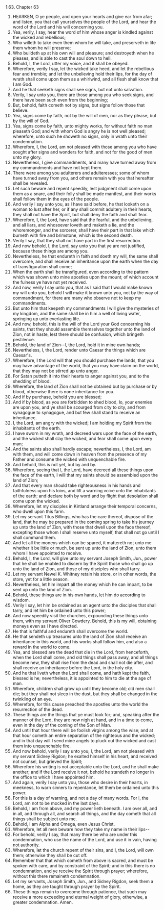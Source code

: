 1.63. Chapter 63
1. HEARKEN, O ye people, and open your hearts and give ear from afar; and listen, you that call yourselves the people of the Lord, and hear the word of the Lord and his will concerning you.
2. Yea, verily, I say, hear the word of him whose anger is kindled against the wicked and rebellious;
3. Who willeth to take even them whom he will take, and preserveth in life them whom he will preserve;
4. Who buildeth up at his own will and pleasure; and destroyeth when he pleases, and is able to cast the soul down to hell.
5. Behold, I, the Lord, utter my voice, and it shall be obeyed.
6. Wherefore, verily I say, let the wicked take heed, and let the rebellious fear and tremble; and let the unbelieving hold their lips, for the day of wrath shall come upon them as a whirlwind, and all flesh shall know that I am God.
7. And he that seeketh signs shall see signs, but not unto salvation.
8. Verily, I say unto you, there are those among you who seek signs, and there have been such even from the beginning;
9. But, behold, faith cometh not by signs, but signs follow those that believe.
10. Yea, signs come by faith, not by the will of men, nor as they please, but by the will of God.
11. Yea, signs come by faith, unto mighty works, for without faith no man pleaseth God; and with whom God is angry he is not well pleased; wherefore, unto such he showeth no signs, only in wrath unto their condemnation.
12. Wherefore, I, the Lord, am not pleased with those among you who have sought after signs and wonders for faith, and not for the good of men unto my glory.
13. Nevertheless, I give commandments, and many have turned away from my commandments and have not kept them.
14. There were among you adulterers and adulteresses; some of whom have turned away from you, and others remain with you that hereafter shall be revealed.
15. Let such beware and repent speedily, lest judgment shall come upon them as a snare, and their folly shall be made manifest, and their works shall follow them in the eyes of the people.
16. And verily I say unto you, as I have said before, he that looketh on a woman to lust after her, or if any shall commit adultery in their hearts, they shall not have the Spirit, but shall deny the faith and shall fear.
17. Wherefore, I, the Lord, have said that the fearful, and the unbelieving, and all liars, and whosoever loveth and maketh a lie, and the whoremonger, and the sorcerer, shall have their part in that lake which burneth with fire and brimstone, which is the second death.
18. Verily I say, that they shall not have part in the first resurrection.
19. And now behold, I, the Lord, say unto you that ye are not justified, because these things are among you.
20. Nevertheless, he that endureth in faith and doeth my will, the same shall overcome, and shall receive an inheritance upon the earth when the day of transfiguration shall come;
21. When the earth shall be transfigured, even according to the pattern which was shown unto mine apostles upon the mount; of which account the fulness ye have not yet received.
22. And now, verily I say unto you, that as I said that I would make known my will unto you, behold I will make it known unto you, not by the way of commandment, for there are many who observe not to keep my commandments.
23. But unto him that keepeth my commandments I will give the mysteries of my kingdom, and the same shall be in him a well of living water, springing up unto everlasting life.
24. And now, behold, this is the will of the Lord your God concerning his saints, that they should assemble themselves together unto the land of Zion, not in haste, lest there should be confusion, which bringeth pestilence.
25. Behold, the land of Zion--I, the Lord, hold it in mine own hands;
26. Nevertheless, I, the Lord, render unto Caesar the things which are Caesar's.
27. Wherefore, I the Lord will that you should purchase the lands, that you may have advantage of the world, that you may have claim on the world, that they may not be stirred up unto anger.
28. For Satan putteth it into their hearts to anger against you, and to the shedding of blood.
29. Wherefore, the land of Zion shall not be obtained but by purchase or by blood, otherwise there is none inheritance for you.
30. And if by purchase, behold you are blessed;
31. And if by blood, as you are forbidden to shed blood, lo, your enemies are upon you, and ye shall be scourged from city to city, and from synagogue to synagogue, and but few shall stand to receive an inheritance.
32. I, the Lord, am angry with the wicked; I am holding my Spirit from the inhabitants of the earth.
33. I have sworn in my wrath, and decreed wars upon the face of the earth, and the wicked shall slay the wicked, and fear shall come upon every man;
34. And the saints also shall hardly escape; nevertheless, I, the Lord, am with them, and will come down in heaven from the presence of my Father and consume the wicked with unquenchable fire.
35. And behold, this is not yet, but by and by.
36. Wherefore, seeing that I, the Lord, have decreed all these things upon the face of the earth, I will that my saints should be assembled upon the land of Zion;
37. And that every man should take righteousness in his hands and faithfulness upon his loins, and lift a warning voice unto the inhabitants of the earth; and declare both by word and by flight that desolation shall come upon the wicked.
38. Wherefore, let my disciples in Kirtland arrange their temporal concerns, who dwell upon this farm.
39. Let my servant Titus Billings, who has the care thereof, dispose of the land, that he may be prepared in the coming spring to take his journey up unto the land of Zion, with those that dwell upon the face thereof, excepting those whom I shall reserve unto myself, that shall not go until I shall command them.
40. And let all the moneys which can be spared, it mattereth not unto me whether it be little or much, be sent up unto the land of Zion, unto them whom I have appointed to receive.
41. Behold, I, the Lord, will give unto my servant Joseph Smith, Jun., power that he shall be enabled to discern by the Spirit those who shall go up unto the land of Zion, and those of my disciples who shall tarry.
42. Let my servant Newel K. Whitney retain his store, or in other words, the store, yet for a little season.
43. Nevertheless, let him impart all the money which he can impart, to be sent up unto the land of Zion.
44. Behold, these things are in his own hands, let him do according to wisdom.
45. Verily I say, let him be ordained as an agent unto the disciples that shall tarry, and let him be ordained unto this power;
46. And now speedily visit the churches, expounding these things unto them, with my servant Oliver Cowdery. Behold, this is my will, obtaining moneys even as I have directed.
47. He that is faithful and endureth shall overcome the world.
48. He that sendeth up treasures unto the land of Zion shall receive an inheritance in this world, and his works shall follow him, and also a reward in the world to come.
49. Yea, and blessed are the dead that die in the Lord, from henceforth, when the Lord shall come, and old things shall pass away, and all things become new, they shall rise from the dead and shall not die after, and shall receive an inheritance before the Lord, in the holy city.
50. And he that liveth when the Lord shall come, and hath kept the faith, blessed is he; nevertheless, it is appointed to him to die at the age of man.
51. Wherefore, children shall grow up until they become old; old men shall die; but they shall not sleep in the dust, but they shall be changed in the twinkling of an eye.
52. Wherefore, for this cause preached the apostles unto the world the resurrection of the dead.
53. These things are the things that ye must look for; and, speaking after the manner of the Lord, they are now nigh at hand, and in a time to come, even in the day of the coming of the Son of Man.
54. And until that hour there will be foolish virgins among the wise; and at that hour cometh an entire separation of the righteous and the wicked; and in that day will I send mine angels to pluck out the wicked and cast them into unquenchable fire.
55. And now behold, verily I say unto you, I, the Lord, am not pleased with my servant Sidney Rigdon; he exalted himself in his heart, and received not counsel, but grieved the Spirit;
56. Wherefore his writing is not acceptable unto the Lord, and he shall make another; and if the Lord receive it not, behold he standeth no longer in the office to which I have appointed him.
57. And again, verily I say unto you, those who desire in their hearts, in meekness, to warn sinners to repentance, let them be ordained unto this power.
58. For this is a day of warning, and not a day of many words. For I, the Lord, am not to be mocked in the last days.
59. Behold, I am from above, and my power lieth beneath. I am over all, and in all, and through all, and search all things, and the day cometh that all things shall be subject unto me.
60. Behold, I am Alpha and Omega, even Jesus Christ.
61. Wherefore, let all men beware how they take my name in their lips--
62. For behold, verily I say, that many there be who are under this condemnation, who use the name of the Lord, and use it in vain, having not authority.
63. Wherefore, let the church repent of their sins, and I, the Lord, will own them; otherwise they shall be cut off.
64. Remember that that which cometh from above is sacred, and must be spoken with care, and by constraint of the Spirit; and in this there is no condemnation, and ye receive the Spirit through prayer; wherefore, without this there remaineth condemnation.
65. Let my servants, Joseph Smith, Jun., and Sidney Rigdon, seek them a home, as they are taught through prayer by the Spirit.
66. These things remain to overcome through patience, that such may receive a more exceeding and eternal weight of glory, otherwise, a greater condemnation. Amen.

